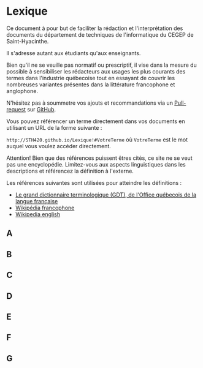 # Lexique

Ce document à pour but de faciliter la rédaction et l'interprétation des documents du département de techniques de l'informatique du CEGEP de Saint-Hyacinthe.

Il s'adresse autant aux étudiants qu'aux enseignants. 

Bien qu'il ne se veuille pas normatif ou prescriptif, il vise dans la mesure du possible à sensibiliser les rédacteurs aux usages les plus courants des termes dans l'industrie québecoise tout en essayant de couvrir les nombreuses variantes présentes dans la littérature francophone et anglophone.

N'hésitez pas à soummetre vos ajouts et recommandations via un [Pull-request](https://help.github.com/en/github/collaborating-with-issues-and-pull-requests) sur [GitHub](https://github.com/STH420/Terminologie).

Vous pouvez référencer un terme directement dans vos documents en utilisant un URL de la forme suivante :

`http://STH420.github.io/Lexique!#VotreTerme` où `VotreTerme` est le mot auquel vous voulez accéder directement.

Attention! Bien que des références puissent êtres cités, ce site ne se veut pas une encyclopédie. Limitez-vous aux aspects linguistiques dans les descriptions et référencez la définition à l'externe.

Les références suivantes sont utilisées pour atteindre les définitions :

* [Le grand dictionnaire terminologique (GDT), de l'Office québecois de la langue française](http://gdt.oqlf.gouv.qc.ca/)
* [Wikipédia francophone](https://fr.wikipedia.org/)
* [Wikipedia english](https://www.wikipedia.org/)

## A



## B



## C



## D


## E


## F

## G